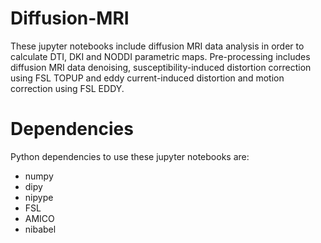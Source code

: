 # Diffusion-MRI
These jupyter notebooks include diffusion MRI data analysis in order to calculate DTI, DKI and NODDI parametric maps.
Pre-processing includes diffusion MRI data denoising, susceptibility-induced distortion correction using FSL TOPUP and eddy current-induced distortion and motion correction using FSL EDDY.

# Dependencies
Python dependencies to use these jupyter notebooks are:
* numpy 
* dipy
* nipype
* FSL
* AMICO
* nibabel

